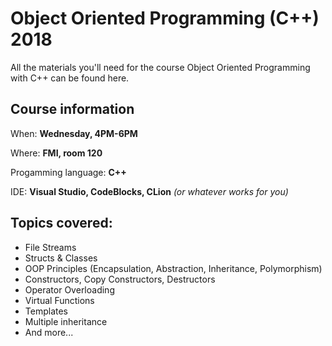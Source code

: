 # Object Oriented Programming (C++) 2018

All the materials you'll need for the course Object Oriented Programming with C++ can be found here.

## Course information

When: **Wednesday, 4PM-6PM**

Where: **FMI, room 120**

Progamming language: **C++**

IDE: **Visual Studio, CodeBlocks, CLion** *(or whatever works for you)*

## Topics covered:
 * File Streams
 * Structs & Classes
 * OOP Principles (Encapsulation, Abstraction, Inheritance, Polymorphism)
 * Constructors, Copy Constructors, Destructors
 * Operator Overloading
 * Virtual Functions
 * Templates
 * Multiple inheritance
 * And more...